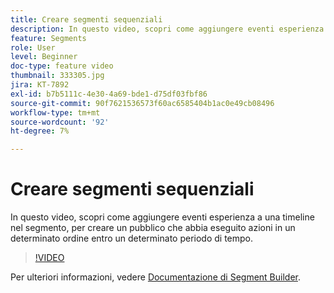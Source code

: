 ```yaml
---
title: Creare segmenti sequenziali
description: In questo video, scopri come aggiungere eventi esperienza a una timeline nel segmento, per creare un pubblico che abbia eseguito azioni in un determinato ordine entro un determinato periodo di tempo.
feature: Segments
role: User
level: Beginner
doc-type: feature video
thumbnail: 333305.jpg
jira: KT-7892
exl-id: b7b5111c-4e30-4a69-bde1-d75df03fbf86
source-git-commit: 90f7621536573f60ac6585404b1ac0e49cb08496
workflow-type: tm+mt
source-wordcount: '92'
ht-degree: 7%

---
```


# Creare segmenti sequenziali

In questo video, scopri come aggiungere eventi esperienza a una timeline nel segmento, per creare un pubblico che abbia eseguito azioni in un determinato ordine entro un determinato periodo di tempo.

>[!VIDEO](https://video.tv.adobe.com/v/333305/?quality=12&learn=on)

Per ulteriori informazioni, vedere [Documentazione di Segment Builder](https://experienceleague.adobe.com/docs/experience-platform/segmentation/ui/segment-builder.html?lang=it).